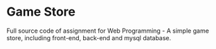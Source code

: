 # Game Store
Full source code of assignment for Web Programming - A simple game store, including front-end, back-end and mysql database. 
